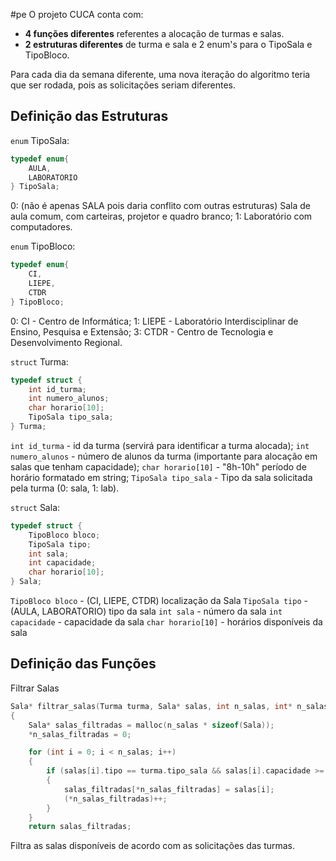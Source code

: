 #pe
O projeto CUCA conta com:
- <b>4 funções diferentes</b> referentes a alocação de turmas e salas.
- <b>2 estruturas diferentes</b> de turma e sala e 2 enum's para o TipoSala e TipoBloco.

Para cada dia da semana diferente, uma nova iteração do algoritmo teria que ser rodada, pois as solicitações seriam diferentes.

## Definição das Estruturas
``enum`` TipoSala:
```c 
typedef enum{
	AULA,
	LABORATORIO
} TipoSala;
```
0: (não é apenas SALA pois daria conflito com outras estruturas) Sala de aula comum, com carteiras, projetor e quadro branco;
1: Laboratório com computadores.

`enum` TipoBloco:
```c
typedef enum{
	CI,
	LIEPE,
	CTDR
} TipoBloco;
```
0: CI - Centro de Informática;
1: LIEPE - Laboratório Interdisciplinar de Ensino, Pesquisa e Extensão;
3: CTDR - Centro de Tecnologia e Desenvolvimento Regional.

`struct` Turma:
```c
typedef struct {
	int id_turma;
	int numero_alunos;
	char horario[10];
	TipoSala tipo_sala;
} Turma;
```
`int id_turma` - id da turma (servirá para identificar a turma alocada);
`int numero_alunos` - número de alunos da turma (importante para alocação em salas que tenham capacidade);
`char horario[10]` - "8h-10h" período de horário formatado em string; 
`TipoSala tipo_sala`  - Tipo da sala solicitada pela turma (0: sala, 1: lab).

`struct` Sala:
```c
typedef struct {
	TipoBloco bloco;
	TipoSala tipo;
	int sala;
	int capacidade;
	char horario[10];
} Sala;
```
`TipoBloco bloco` - (CI, LIEPE, CTDR) localização da Sala
`TipoSala tipo` - (AULA, LABORATORIO) tipo da sala
`int sala` - número da sala
`int capacidade` - capacidade da sala
`char horario[10]` - horários disponíveis da sala

## Definição das Funções

Filtrar Salas
```c
Sala* filtrar_salas(Turma turma, Sala* salas, int n_salas, int* n_salas_filtradas) 
{
    Sala* salas_filtradas = malloc(n_salas * sizeof(Sala));
    *n_salas_filtradas = 0;

    for (int i = 0; i < n_salas; i++) 
    {
        if (salas[i].tipo == turma.tipo_sala && salas[i].capacidade >= turma.numero_alunos) 
        {
            salas_filtradas[*n_salas_filtradas] = salas[i];
            (*n_salas_filtradas)++;
        }
    }
    return salas_filtradas;
```
Filtra as salas disponíveis de acordo com as solicitações das turmas.